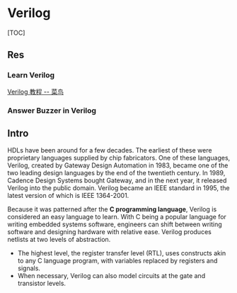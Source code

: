 # Verilog

[TOC]



## Res
### Learn Verilog
[Verilog 教程 -- 菜鸟](https://www.runoob.com/w3cnote/verilog-tutorial.html)


### Answer Buzzer in Verilog

[基于verilog的抢答器]:https://codeantenna.com/a/wyVxFZFefa
[Verilog语言——8路彩灯控制器]:https://blog.csdn.net/xinling1588/article/details/5456171?app_version=5.0.1&code=app_1562916241&uLinkId=usr1mkqgl919blen&utm_source=app
[BCD Adder design and simulation with Verilog HDL Code in ModelSim]: http://digitlearning.blogspot.com/2014/07/bcd-adder-design-and-simulation-with.html
[8-Bit BCD Adder]: https://github.com/raash1d/bcd-adder



## Intro
HDLs have been around for a few decades. The earliest of these were proprietary languages supplied by chip fabricators. One of these languages, Verilog, created by Gateway Design Automation in 1983, became one of the two leading design languages by the end of the twentieth century. In 1989, Cadence Design Systems bought Gateway, and in the next year, it released Verilog into the public domain. Verilog became an IEEE standard in 1995, the latest version of which is IEEE 1364-2001.

Because it was patterned after the **C programming language**, Verilog is considered an easy language to learn. With C being a popular language for writing embedded systems software, engineers can shift between writing software and designing hardware with relative ease. Verilog produces netlists at two levels of abstraction.
- The highest level, the register transfer level (RTL), uses constructs akin to any C language program, with variables replaced by registers and signals.
- When necessary, Verilog can also model circuits at the gate and transistor levels.
